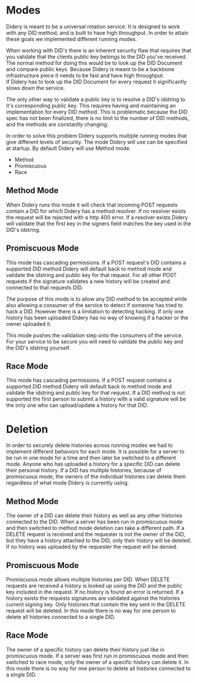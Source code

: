 # Modes
Didery is meant to be a universal rotation service. It is designed to work with any DID method, and is built to have 
high throughput. In order to attain these goals we implemented different running modes.

When working with DID's there is an inherent security flaw that requires that you validate that the clients public key 
belongs to the DID you've received.  The normal method for doing this would be to look up the DID Document and compare 
public keys. Because Didery is meant to be a backbone infrastructure piece it needs to be fast and have high throughput.  
If Didery has to look up the DID Document for every request it significantly slows down the service.

The only other way to validate a public key is to resolve a DID's idstring to it's corresponding public key.  This requires 
having and maintaining an implementation for every DID method.  This is problematic because the DID spec has not been 
finalized, there is no limit to the number of DID methods, and the methods are constantly changing. 

In order to solve this problem Didery supports multiple running modes that give different levels of security.  The mode 
Didery will use can be specified at startup.  By default Didery will use Method mode.

* Method
* Promiscuous
* Race

## Method Mode
When Didery runs this mode it will check that incoming POST requests contain a DID for which Didery has a method resolver.
If no resolver exists the request will be rejected with a http 400 error. If a resolver exists Didery will validate that 
the first key in the signers field matches the key used in the DID's idstring. 

## Promiscuous Mode
This mode has cascading permissions. If a POST request's DID contains a supported DID method Didery will default back to 
method mode and validate the idstring and public key for that request. For all other POST requests if the signature 
validates a new history will be created and connected to that requests DID.

The purpose of this mode is to allow any DID method to be accepted while also allowing a consumer of the service to 
detect if someone has tried to hack a DID.  However there is a limitation to detecting hacking. If only one history has 
been uploaded Didery has no way of knowing if a hacker or the owner uploaded it.

This mode pushes the validation step onto the consumers of the service. For your service to be secure you will need to 
validate the public key and the DID's idstring yourself.

## Race Mode
This mode has cascading permissions. If a POST request contains a supported DID method Didery will default back to 
method mode and validate the idstring and public key for that request. If a DID method is not supported the 
first person to submit a history with a valid signature will be the only one who can upload/update a history 
for that DID.

# Deletion
In order to securely delete histories across running modes we had to implement different behaviors for each mode. It is 
possible for a server to be run in one mode for a time and then later be switched to a different mode.
Anyone who has uploaded a history for a specific DID can delete their personal history.  If a DID has multiple 
histories, because of promiscuous mode, the owners of the individual histories can delete them regardless of what mode 
Didery is currently using.

## Method Mode
The owner of a DID can delete their history as well as any other histories connected to the DID.  When a server has been 
run in promiscuous mode and then switched to method mode deletion can take a different path. If a DELETE request
is received and the requester is not the owner of the DID, but they have a history attached to the DID, only their history 
will be deleted. If no history was uploaded by the requester the request will be denied.

## Promiscuous Mode
Promiscuous mode allows multiple histories per DID. When DELETE requests are received a history is looked up using 
the DID and the public key included in the request. If no history is found an error is returned.  If a history exists
the requests signatures are validated against the histories current signing key.  Only histories that contain the key 
sent in the DELETE request will be deleted. In this mode there is no way for one person to delete all histories 
connected to a single DID.

## Race Mode
The owner of a specific history can delete their history just like in promiscuous mode. If a server was first
run in promiscuous mode and then switched to race mode, only the owner of a specific history can delete it. In this mode 
there is no way for one person to delete all histories connected to a single DID.